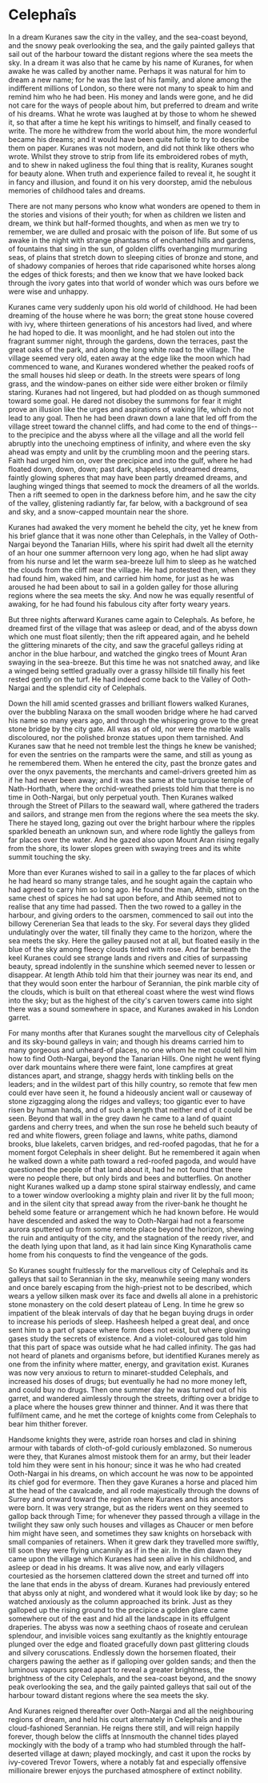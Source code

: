 # Celephaîs

In a dream Kuranes saw the city in the valley, and the sea-coast beyond, and the snowy peak
overlooking the sea, and the gaily painted galleys that sail out of the harbour toward the distant
regions where the sea meets the sky. In a dream it was also that he came by his name of Kuranes,
for when awake he was called by another name. Perhaps it was natural for him to dream a new
name; for he was the last of his family, and alone among the indifferent millions of London,
so there were not many to speak to him and remind him who he had been. His money and lands were
gone, and he did not care for the ways of people about him, but preferred to dream and write
of his dreams. What he wrote was laughed at by those to whom he shewed it, so that after a time
he kept his writings to himself, and finally ceased to write. The more he withdrew from the
world about him, the more wonderful became his dreams; and it would have been quite futile to
try to describe them on paper. Kuranes was not modern, and did not think like others who wrote.
Whilst they strove to strip from life its embroidered robes of myth, and to shew in naked ugliness
the foul thing that is reality, Kuranes sought for beauty alone. When truth and experience failed
to reveal it, he sought it in fancy and illusion, and found it on his very doorstep, amid the
nebulous memories of childhood tales and dreams.

There are not many persons who know what wonders are opened to them in the
stories and visions of their youth; for when as children we listen and dream, we think but half-formed
thoughts, and when as men we try to remember, we are dulled and prosaic with the poison of life.
But some of us awake in the night with strange phantasms of enchanted hills and gardens, of
fountains that sing in the sun, of golden cliffs overhanging murmuring seas, of plains that
stretch down to sleeping cities of bronze and stone, and of shadowy companies of heroes that
ride caparisoned white horses along the edges of thick forests; and then we know that we have
looked back through the ivory gates into that world of wonder which was ours before we were
wise and unhappy.

Kuranes came very suddenly upon his old world of childhood. He had been dreaming
of the house where he was born; the great stone house covered with ivy, where thirteen generations
of his ancestors had lived, and where he had hoped to die. It was moonlight, and he had stolen
out into the fragrant summer night, through the gardens, down the terraces, past the great oaks
of the park, and along the long white road to the village. The village seemed very old, eaten
away at the edge like the moon which had commenced to wane, and Kuranes wondered whether the
peaked roofs of the small houses hid sleep or death. In the streets were spears of long grass,
and the window-panes on either side were either broken or filmily staring. Kuranes had not lingered,
but had plodded on as though summoned toward some goal. He dared not disobey the summons for
fear it might prove an illusion like the urges and aspirations of waking life, which do not
lead to any goal. Then he had been drawn down a lane that led off from the village street toward
the channel cliffs, and had come to the end of things--to the precipice and the abyss where
all the village and all the world fell abruptly into the unechoing emptiness of infinity, and
where even the sky ahead was empty and unlit by the crumbling moon and the peering stars. Faith
had urged him on, over the precipice and into the gulf, where he had floated down, down, down;
past dark, shapeless, undreamed dreams, faintly glowing spheres that may have been partly dreamed
dreams, and laughing winged things that seemed to mock the dreamers of all the worlds. Then
a rift seemed to open in the darkness before him, and he saw the city of the valley, glistening
radiantly far, far below, with a background of sea and sky, and a snow-capped mountain near
the shore.

Kuranes had awaked the very moment he beheld the city, yet he knew from his
brief glance that it was none other than Celephaîs, in the Valley of Ooth-Nargai beyond
the Tanarian Hills, where his spirit had dwelt all the eternity of an hour one summer afternoon
very long ago, when he had slipt away from his nurse and let the warm sea-breeze lull him to
sleep as he watched the clouds from the cliff near the village. He had protested then, when
they had found him, waked him, and carried him home, for just as he was aroused he had been
about to sail in a golden galley for those alluring regions where the sea meets the sky. And
now he was equally resentful of awaking, for he had found his fabulous city after forty weary
years.

But three nights afterward Kuranes came again to Celephaîs. As before,
he dreamed first of the village that was asleep or dead, and of the abyss down which one must
float silently; then the rift appeared again, and he beheld the glittering minarets of the city,
and saw the graceful galleys riding at anchor in the blue harbour, and watched the gingko trees
of Mount Aran swaying in the sea-breeze. But this time he was not snatched away, and like a
winged being settled gradually over a grassy hillside till finally his feet rested gently on
the turf. He had indeed come back to the Valley of Ooth-Nargai and the splendid city of Celephaîs.

Down the hill amid scented grasses and brilliant flowers walked Kuranes, over
the bubbling Naraxa on the small wooden bridge where he had carved his name so many years ago,
and through the whispering grove to the great stone bridge by the city gate. All was as of old,
nor were the marble walls discoloured, nor the polished bronze statues upon them tarnished.
And Kuranes saw that he need not tremble lest the things he knew be vanished; for even the sentries
on the ramparts were the same, and still as young as he remembered them. When he entered the
city, past the bronze gates and over the onyx pavements, the merchants and camel-drivers greeted
him as if he had never been away; and it was the same at the turquoise temple of Nath-Horthath,
where the orchid-wreathed priests told him that there is no time in Ooth-Nargai, but only perpetual
youth. Then Kuranes walked through the Street of Pillars to the seaward wall, where gathered
the traders and sailors, and strange men from the regions where the sea meets the sky. There
he stayed long, gazing out over the bright harbour where the ripples sparkled beneath an unknown
sun, and where rode lightly the galleys from far places over the water. And he gazed also upon
Mount Aran rising regally from the shore, its lower slopes green with swaying trees and its
white summit touching the sky.

More than ever Kuranes wished to sail in a galley to the far places of which
he had heard so many strange tales, and he sought again the captain who had agreed to carry
him so long ago. He found the man, Athib, sitting on the same chest of spices he had sat upon
before, and Athib seemed not to realise that any time had passed. Then the two rowed to a galley
in the harbour, and giving orders to the oarsmen, commenced to sail out into the billowy Cerenerian
Sea that leads to the sky. For several days they glided undulatingly over the water, till finally
they came to the horizon, where the sea meets the sky. Here the galley paused not at all, but
floated easily in the blue of the sky among fleecy clouds tinted with rose. And far beneath
the keel Kuranes could see strange lands and rivers and cities of surpassing beauty, spread
indolently in the sunshine which seemed never to lessen or disappear. At length Athib told him
that their journey was near its end, and that they would soon enter the harbour of Serannian,
the pink marble city of the clouds, which is built on that ethereal coast where the west wind
flows into the sky; but as the highest of the city's carven towers came into sight there
was a sound somewhere in space, and Kuranes awaked in his London garret.

For many months after that Kuranes sought the marvellous city of Celephaîs
and its sky-bound galleys in vain; and though his dreams carried him to many gorgeous and unheard-of
places, no one whom he met could tell him how to find Ooth-Nargai, beyond the Tanarian Hills.
One night he went flying over dark mountains where there were faint, lone campfires at great
distances apart, and strange, shaggy herds with tinkling bells on the leaders; and in the wildest
part of this hilly country, so remote that few men could ever have seen it, he found a hideously
ancient wall or causeway of stone zigzagging along the ridges and valleys; too gigantic ever
to have risen by human hands, and of such a length that neither end of it could be seen. Beyond
that wall in the grey dawn he came to a land of quaint gardens and cherry trees, and when the
sun rose he beheld such beauty of red and white flowers, green foliage and lawns, white paths,
diamond brooks, blue lakelets, carven bridges, and red-roofed pagodas, that he for a moment
forgot Celephaîs in sheer delight. But he remembered it again when he walked down a white
path toward a red-roofed pagoda, and would have questioned the people of that land about it,
had he not found that there were no people there, but only birds and bees and butterflies. On
another night Kuranes walked up a damp stone spiral stairway endlessly, and came to a tower
window overlooking a mighty plain and river lit by the full moon; and in the silent city that
spread away from the river-bank he thought he beheld some feature or arrangement which he had
known before. He would have descended and asked the way to Ooth-Nargai had not a fearsome aurora
sputtered up from some remote place beyond the horizon, shewing the ruin and antiquity of the
city, and the stagnation of the reedy river, and the death lying upon that land, as it had lain
since King Kynaratholis came home from his conquests to find the vengeance of the gods.

So Kuranes sought fruitlessly for the marvellous city of Celephaîs and
its galleys that sail to Serannian in the sky, meanwhile seeing many wonders and once barely
escaping from the high-priest not to be described, which wears a yellow silken mask over its
face and dwells all alone in a prehistoric stone monastery on the cold desert plateau of Leng.
In time he grew so impatient of the bleak intervals of day that he began buying drugs in order
to increase his periods of sleep. Hasheesh helped a great deal, and once sent him to a part
of space where form does not exist, but where glowing gases study the secrets of existence.
And a violet-coloured gas told him that this part of space was outside what he had called infinity.
The gas had not heard of planets and organisms before, but identified Kuranes merely as one
from the infinity where matter, energy, and gravitation exist. Kuranes was now very anxious
to return to minaret-studded Celephaîs, and increased his doses of drugs; but eventually
he had no more money left, and could buy no drugs. Then one summer day he was turned out of
his garret, and wandered aimlessly through the streets, drifting over a bridge to a place where
the houses grew thinner and thinner. And it was there that fulfilment came, and he met the cortege
of knights come from Celephaîs to bear him thither forever.

Handsome knights they were, astride roan horses and clad in shining armour
with tabards of cloth-of-gold curiously emblazoned. So numerous were they, that Kuranes almost
mistook them for an army, but their leader told him they were sent in his honour; since it was
he who had created Ooth-Nargai in his dreams, on which account he was now to be appointed its
chief god for evermore. Then they gave Kuranes a horse and placed him at the head of the cavalcade,
and all rode majestically through the downs of Surrey and onward toward the region where Kuranes
and his ancestors were born. It was very strange, but as the riders went on they seemed to gallop
back through Time; for whenever they passed through a village in the twilight they saw only
such houses and villages as Chaucer or men before him might have seen, and sometimes they saw
knights on horseback with small companies of retainers. When it grew dark they travelled more
swiftly, till soon they were flying uncannily as if in the air. In the dim dawn they came upon
the village which Kuranes had seen alive in his childhood, and asleep or dead in his dreams.
It was alive now, and early villagers courtesied as the horsemen clattered down the street and
turned off into the lane that ends in the abyss of dream. Kuranes had previously entered that
abyss only at night, and wondered what it would look like by day; so he watched anxiously as
the column approached its brink. Just as they galloped up the rising ground to the precipice
a golden glare came somewhere out of the east and hid all the landscape in its effulgent draperies.
The abyss was now a seething chaos of roseate and cerulean splendour, and invisible voices sang
exultantly as the knightly entourage plunged over the edge and floated gracefully down past
glittering clouds and silvery coruscations. Endlessly down the horsemen floated, their chargers
pawing the aether as if galloping over golden sands; and then the luminous vapours spread apart
to reveal a greater brightness, the brightness of the city Celephaîs, and the sea-coast
beyond, and the snowy peak overlooking the sea, and the gaily painted galleys that sail out
of the harbour toward distant regions where the sea meets the sky.

And Kuranes reigned thereafter over Ooth-Nargai and all the neighbouring regions
of dream, and held his court alternately in Celephaîs and in the cloud-fashioned Serannian.
He reigns there still, and will reign happily forever, though below the cliffs at Innsmouth
the channel tides played mockingly with the body of a tramp who had stumbled through the half-deserted
village at dawn; played mockingly, and cast it upon the rocks by ivy-covered Trevor Towers,
where a notably fat and especially offensive millionaire brewer enjoys the purchased atmosphere
of extinct nobility. 
